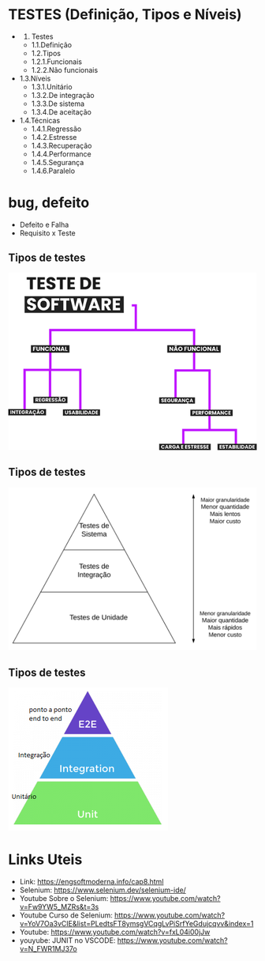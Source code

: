 # TESTES (Definição, Tipos e Níveis)
- 1. Testes
	- 1.1.Definição
	- 1.2.Tipos
	- 1.2.1.Funcionais
	- 1.2.2.Não funcionais
- 1.3.Níveis
	- 1.3.1.Unitário
	- 1.3.2.De integração
	- 1.3.3.De sistema
	- 1.3.4.De aceitação
- 1.4.Técnicas
	- 1.4.1.Regressão
	- 1.4.2.Estresse
	- 1.4.3.Recuperação
	- 1.4.4.Performance
	- 1.4.5.Segurança
	- 1.4.6.Paralelo

# bug, defeito
- Defeito e Falha
- Requisito x Teste

## Tipos de testes
![Tipos](tipos-de-teste.png)
## Tipos de testes
![Pirâmide](piramide.png)
## Tipos de testes
![Pirâmide](piramide-colorida.png)

# Links Uteis
- Link: https://engsoftmoderna.info/cap8.html
- Selenium: https://www.selenium.dev/selenium-ide/
- Youtube Sobre o Selenium: https://www.youtube.com/watch?v=Fw9YW5_MZRs&t=3s
- Youtube Curso de Selenium: https://www.youtube.com/watch?v=YoV7Oa3vCIE&list=PLedtsFT8ymsgVCqgLvPiSrfYeGdujcqvv&index=1
- Youtube: https://www.youtube.com/watch?v=fxL04i00jJw
- youyube: JUNIT no VSCODE: https://www.youtube.com/watch?v=N_FWR1MJ37o
